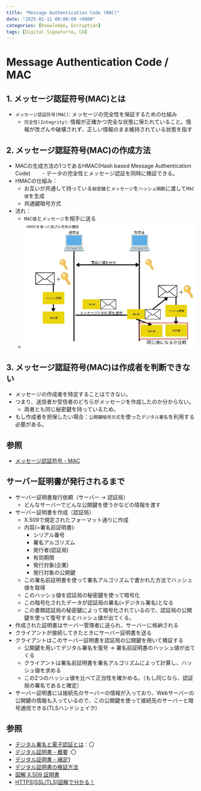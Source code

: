 ```yaml
---
title: "Message Authentication Code (MAC)"
date: "2025-02-11 00:00:00 +0900"
categories: [Knowledge, Encryption]
tags: [Digital Signaturte, CA]
---
```


# Message Authentication Code / MAC

## 1. メッセージ認証符号(MAC)とは

- `メッセージ認証符号(MAC)`: メッセージの完全性を保証するための仕組み
  - `完全性(Integrity)`: 情報が正確かつ完全な状態に保たれていること。情報が改ざんや破壊されず、正しい情報のまま維持されている状態を指す

## 2. メッセージ認証符号(MAC)の作成方法

- MACの生成方法の1つであるHMAC(Hash based Message Authentication Code)
　　- データの完全性とメッセージ認証を同時に検証できる。
- HMACの仕組み：
  - お互いが共通して持っている`秘密鍵`と`メッセージ`を`ハッシュ関数`に渡して`MAC値`を生成
  - 共通鍵暗号方式
- 流れ：
  - `MAC値`と`メッセージ`を相手に送る
  - ![alt text](../assets/images/Screenshot_2025-02-11_1.png)
## 3. メッセージ認証符号(MAC)は作成者を判断できない

- メッセージの作成者を特定することはできない。
- つまり、送信者か受信者のどちらがメッセージを作成したのか分からない。
  - 両者とも同じ秘密鍵を持っているため。
- もし作成者を担保したい場合：`公開鍵暗号方式`を使った`デジタル署名`を利用する必要がある。

## 参照

- [メッセージ認証符号 - MAC](https://www.youtube.com/watch?v=OzGi7aB1fN0)




























## サーバー証明書が発行されるまで

- サーバー証明書発行依頼（サーバー → 認証局）
  - どんなサーバーでどんな公開鍵を使うかなどの情報を渡す
- サーバー証明書を作成（認証局）
  - X.509で規定されたフォーマット通りに作成
  - 内容(=署名前証明書):
    - シリアル番号
    - 署名アルゴリズム
    - 発行者(認証局)
    - 有効期限
    - 発行対象(企業)
    - 発行対象の公開鍵
  - この署名前証明書を使って署名アルゴリズムで書かれた方法でハッシュ値を取得
  - このハッシュ値を認証局の秘密鍵を使って暗号化
  - この暗号化されたデータが認証局の署名(=デジタル署名)となる
  - この書類認証局の秘密鍵によって暗号化されているので、認証局の公開鍵を使って復号するとハッシュ値が出てくる。
- 作成された証明書はサーバー管理者に送られ、サーバーに格納される
- クライアントが接続してきたときにサーバー証明書を送る
- クライアントはこのサーバー証明書を認証局の公開鍵を用いて検証する
  - 公開鍵を用いてデジタル署名を復号 → 署名前証明書のハッシュ値が出てくる
  - クライアントは署名前証明書を署名アルゴリズムによって計算し、ハッシュ値を求める
  - この2つのハッシュ値を比べて正当性を確かめる。（もし同じなら、認証局の署名であると確定）
- サーバー証明書には接続先のサーバーの情報が入っており、Webサーバーの公開鍵の情報も入っているので、この公開鍵を使って接続先のサーバーと暗号通信できる(TLSハンドシェイク)


## 参照

- [デジタル署名と電子認証とは](https://www.youtube.com/watch?v=S5jJJAGC5vs)：〇
- [デジタル証明書 - 概要](https://www.youtube.com/watch?v=O1T2-rziJ_c) :〇
- [デジタル証明書 - 補足1](https://www.youtube.com/watch?v=iwbGqXWA_ys)
- [デジタル証明書の検証方法](https://www.youtube.com/watch?v=p7oVTL0BrYs)
- [図解 X.509 証明書](https://qiita.com/TakahikoKawasaki/items/4c35ac38c52978805c69)
- [HTTPS(SSL/TLS)図解で分かる！](https://www.youtube.com/watch?v=nH70Ph3RxZg)